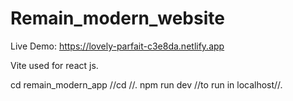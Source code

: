 # Remain_modern_website

Live Demo: https://lovely-parfait-c3e8da.netlify.app

Vite used for react js.

cd remain_modern_app   //cd <folder name>//.
npm run dev    //to run in localhost//.
